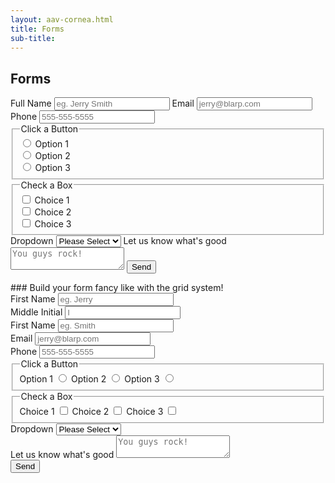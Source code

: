 ```yaml
--- 
layout: aav-cornea.html 
title: Forms
sub-title: 
--- 
```


## Forms

<div class="example-box">
<form action="#form-default" class="form" id="form-default">
    <label class="form__label" for="form-default-full-name">Full Name</label>
    <input class="form__input" id="form-default-full-name" name="full-name" placeholder="eg. Jerry Smith" required type="text">
    <label class="form__label" for="form-default-email">Email</label>
    <input class="form__input" id="form-default-email" name="email" placeholder="jerry@blarp.com" required type="email" value="">
    <label class="form__label" for="form-default-tel">Phone</label>
    <input class="form__input" id="form-default-tel" name="phone" placeholder="555-555-5555" type="tel" value="">
    <fieldset class="form__fieldset">
        <legend class="form__legend">Click a Button</legend>
        <div class="form__inline form__inline--radio">
        <input class="form__radio" id="form-default-radio-1" name="radio-1" required type="radio" value="Option 1">
        <label class="form__label" for="form-default-radio-1">Option 1</label>
        </div>
        <div class="form__inline form__inline--radio">
        <input class="form__radio" id="form-default-radio-2" name="radio-1" type="radio" value="Option 2">
        <label class="form__label" for="form-default-radio-2">Option 2</label>
        </div>
        <div class="form__inline form__inline--radio">
        <input class="form__radio" id="form-default-radio-3" name="radio-1" type="radio" value="Option 3">
        <label class="form__label" for="form-default-radio-3">Option 3</label>
        </div>
    </fieldset>
    <fieldset class="form__fieldset">
        <legend class="form__legend">Check a Box</legend>
        <div class="form__inline form__inline--checkbox">
        <input class="form__checkbox" id="form-default-check-1" name="check-1" type="checkbox" value="Choice 1">
        <label class="form__label" for="form-default-check-1">Choice 1</label>
        </div>
        <div class="form__inline form__inline--checkbox">
        <input class="form__checkbox" id="form-default-check-2" name="check-2" type="checkbox" value="Choice 2">
        <label class="form__label" for="form-default-check-2">Choice 2</label>
        </div>
        <div class="form__inline form__inline--checkbox">
        <input class="form__checkbox" id="form-default-check-3" name="check-3" type="checkbox" value="Choice 3">
        <label class="form__label" for="form-default-check-3">Choice 3</label>
        </div>
        <div class="form__inline">
    </fieldset>
    <label class="form__label" for="form-default-select">Dropdown</label>
    <select class="form__select" id="form-default-select" name="dropdown">
        <option disabled selected value="null">Please Select</option>
        <option value="option-1">Make</option>
        <option value="option-2">A</option>
        <option value="option-3">Choice</option>
        <option value="option-4">Friend</option>
    </select>
    <label class="form__label" for="form-default-textarea">Let us know what's good</label>
    <textarea class="form__textarea" id="form-default-textarea" placeholder="You guys rock!" value=""></textarea>
    <input class="button button--submit form__submit" type="submit" value="Send">
</form>
</div>
### Build your form fancy like with the grid system!

<div class="example-box">
<form action="#form-fancy" class="form" id="form-fancy">
    <div class="row row--justify-center">
        <div class="col col-4">
        <label class="form__label" for="form-fancy-first-name">First Name</label>
        <input class="form__input" id="form-fancy-first-name" name="first-name" placeholder="eg. Jerry" required pattern="[a-zA-Z0-9]+" type="text">
        </div>
        <div class="col col-4">
        <label class="form__label" for="form-fancy-m-initial">Middle Initial</label>
        <input class="form__input" id="form-fancy-m-initial" name="m-initial" placeholder="I" required pattern="[a-zA-Z0-9]+" type="text">
        </div>
        <div class="col col-4">
        <label class="form__label" for="form-fancy-last-name">First Name</label>
        <input class="form__input" id="form-fancy-last-name" name="last-name" placeholder="eg. Smith" required pattern="[a-zA-Z0-9]+"
            type="text">
        </div>
        <div class="col col-6">
        <label class="form__label" for="form-fancy-email">Email</label>
        <input class="form__input" id="form-fancy-email" name="email" placeholder="jerry@blarp.com" required type="email" value="">
        </div>
        <div class="col col-6">
        <label class="form__label" for="form-fancy-tel">Phone</label>
        <input class="form__input" id="form-fancy-tel" name="phone" placeholder="555-555-5555" type="tel" value="">
        </div>
        <div class="col col-6">
        <fieldset class="form__fieldset">
            <legend class="form__legend">Click a Button</legend>
            <label class="form__label" for="form-fancy-radio-1">Option 1</label>
            <input class="form__radio" id="form-fancy-radio-1" name="radio-1" required type="radio" value="Option 1">
            <label class="form__label" for="form-fancy-radio-2">Option 2</label>
            <input class="form__radio" id="form-fancy-radio-2" name="radio-1" type="radio" value="Option 2">
            <label class="form__label" for="form-fancy-radio-3">Option 3</label>
            <input class="form__radio" id="form-fancy-radio-3" name="radio-1" type="radio" value="Option 3">
        </fieldset>
        </div>
        <div class="col col-6">
        <fieldset class="form__fieldset">
            <legend class="form__legend">Check a Box</legend>
            <label class="form__label" for="form-fancy-check-1">Choice 1</label>
            <input class="form__checkbox" id="form-fancy-check-1" name="check-1" type="checkbox" value="Choice 1">
            <label class="form__label" for="form-fancy-check-2">Choice 2</label>
            <input class="form__checkbox" id="form-fancy-check-2" name="check-2" type="checkbox" value="Choice 2">
            <label class="form__label" for="form-fancy-check-3">Choice 3</label>
            <input class="form__checkbox" id="form-fancy-check-3" name="check-3" type="checkbox" value="Choice 3">
        </fieldset>
        </div>
        <div class="col col-12">
        <label class="form__label" for="form-fancy-select">Dropdown</label>
        <select class="form__select" id="form-fancy-select" name="dropdown">
            <option disabled selected value="null">Please Select</option>
            <option value="option-1">Make</option>
            <option value="option-2">A</option>
            <option value="option-3">Choice</option>
            <option value="option-4">Friend</option>
        </select>
        </div>
    </div>
    <div class="row row--align-center">
        <div class="col col-6">
        <label class="form__label" for="form-fancy-textarea">Let us know what's good</label>
        <textarea class="form__textarea" id="form-fancy-textarea" placeholder="You guys rock!" value=""></textarea>
        </div>
        <div class="col col-4">
        <input class="button form__submit" type="submit" value="Send">
        </div>
    </div>
</form>
</div>